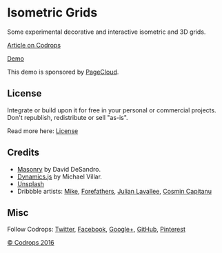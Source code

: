 # Isometric Grids

Some experimental decorative and interactive isometric and 3D grids.

[Article on Codrops](http://tympanus.net/codrops/?p=27094)

[Demo](http://tympanus.net/Development/IsometricGrids/)

This demo is sponsored by [PageCloud](https://goo.gl/74TS2t).

## License

Integrate or build upon it for free in your personal or commercial projects. Don't republish, redistribute or sell "as-is". 

Read more here: [License](http://tympanus.net/codrops/licensing/)

## Credits

- [Masonry](http://masonry.desandro.com/) by David DeSandro.
- [Dynamics.js](http://dynamicsjs.com/) by Michael Villar.
- [Unsplash](http://unsplash.com)
- Dribbble artists: [Mike](https://dribbble.com/creativemints), [Forefathers](https://dribbble.com/forefathers), [Julian Lavallee](https://dribbble.com/JulienLavallee), [Cosmin Capitanu](https://dribbble.com/Radium)

## Misc

Follow Codrops: [Twitter](http://www.twitter.com/codrops), [Facebook](http://www.facebook.com/pages/Codrops/159107397912), [Google+](https://plus.google.com/101095823814290637419), [GitHub](https://github.com/codrops), [Pinterest](http://www.pinterest.com/codrops/)

[© Codrops 2016](http://www.codrops.com)





